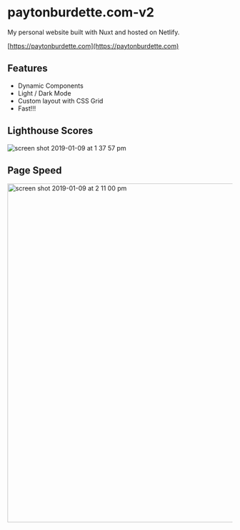 # paytonburdette.com-v2

My personal website built with Nuxt and hosted on Netlify.

[https://paytonburdette.com](https://paytonburdette.com)

## Features
- Dynamic Components
- Light / Dark Mode
- Custom layout with CSS Grid
- Fast!!!

## Lighthouse Scores
![screen shot 2019-01-09 at 1 37 57 pm](https://user-images.githubusercontent.com/20526900/50924467-a36dcd00-141d-11e9-92d1-57df9c7498ac.png)

## Page Speed
<img width="760" alt="screen shot 2019-01-09 at 2 11 00 pm" src="https://user-images.githubusercontent.com/20526900/50924512-be404180-141d-11e9-9821-31e6999d95be.png">
